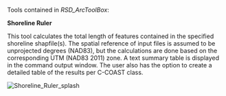 Tools contained in *RSD_ArcToolBox*:

**Shoreline Ruler**

This tool calculates the total length of features contained in the specified shoreline shapfile(s). The spatial reference of input files is assumed to be unprojected degrees (NAD83), but the calculations are done based on the corresponding UTM (NAD83 2011) zone. A text summary table is displayed in the command output window. The user also has the option to create a detailed table of the results per C-COAST class.

![Shoreline_Ruler_splash](https://github.com/forkozi/RSD_ArcToolBox/tree/master/images/ShorelineRuler.png)

